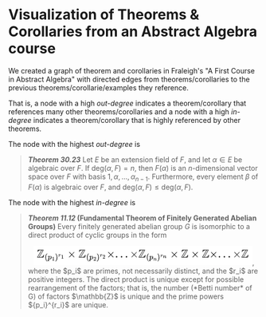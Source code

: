 # Visualization of Theorems & Corollaries from an Abstract Algebra course

We created a graph of theorem and corollaries in Fraleigh's "A First Course in Abstract Algebra" with directed edges from theorems/corollaries to the previous theorems/corollarie/examples they reference.

That is, a node with a high *out-degree* indicates a theorem/corollary that references many other theorems/corollaries and a node with a high *in-degree* indicates a theorem/corollary that is highly referenced by other theorems.

The node with the highest *out-degree* is 
> ***Theorem 30.23*** Let $E$ be an extension field of $F$, and let $\alpha \in E$ be algebraic over $F$. If $\text{deg}(\alpha, F) = n$, then $F(\alpha)$ is an $n$-dimensional vector space over $F$ with basis ${1, \alpha, ..., \alpha_{n-1}}$. Furthermore, every element $\beta$ of $F(\alpha)$ is algebraic over $F$, and $\text{deg}(\alpha, F) \le \text{deg}(\alpha, F)$.



The node with the highest *in-degree* is
> ***Theorem 11.12* (Fundamental Theorem of Finitely Generated Abelian Groups)** Every finitely generated abelian group $G$ is isomorphic to a direct product of cyclic groups in the form 
> <div align="center"><img src="readme_images/latex_expression.png">,</div>
> where the $p_i$ are primes, not necessarily distinct, and the $r_i$ are positive integers. The direct product is unique except for possible rearrangement of the factors; that is, the number (*Betti number* of G) of factors $\mathbb{Z}$ is unique and the prime powers ${p_i}^{r_i}$ are unique.
<!-- $$\mathbb{Z}_{(p_1)^{r_1}} \times \mathbb{Z}_{(p_2)^{r_2}} \times ... \times \mathbb{Z}_{(p_n)^{r_n}} \times \mathbb{Z} \times \mathbb{Z} \times ... \times \mathbb{Z}$$ -->